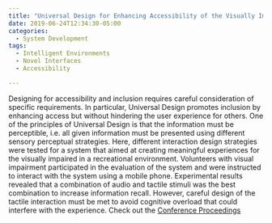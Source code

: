 ```yaml
---
title: "Universal Design for Enhancing Accessibility of the Visually Impaired in Touristic Environments"
date: 2019-06-24T12:34:30-05:00
categories:
  - System Development
tags:
  - Intelligent Environments
  - Novel Interfaces
  - Accessibility

---
```


Designing for accessibility and inclusion requires careful consideration of specific requirements. In particular, Universal Design promotes inclusion by enhancing access but without hindering the user experience for others. One of the principles of Universal Design is that the information must be perceptible, i.e. all given information must be presented using different sensory perceptual strategies. Here, different interaction design strategies were tested for a system that aimed at creating meaningful experiences for the visually impaired in a recreational environment. Volunteers with visual impairment participated in the evaluation of the system and were instructed to interact with the system using a mobile phone. Experimental results revealed that a combination of audio and tactile stimuli was the best combination to increase information recall. However, careful design of the tactile interaction must be met to avoid cognitive overload that could interfere with the experience.
Check out the [Conference Proceedings][URL] 

[URL]:  https://link.springer.com/chapter/10.1007/978-3-030-20227-9_48